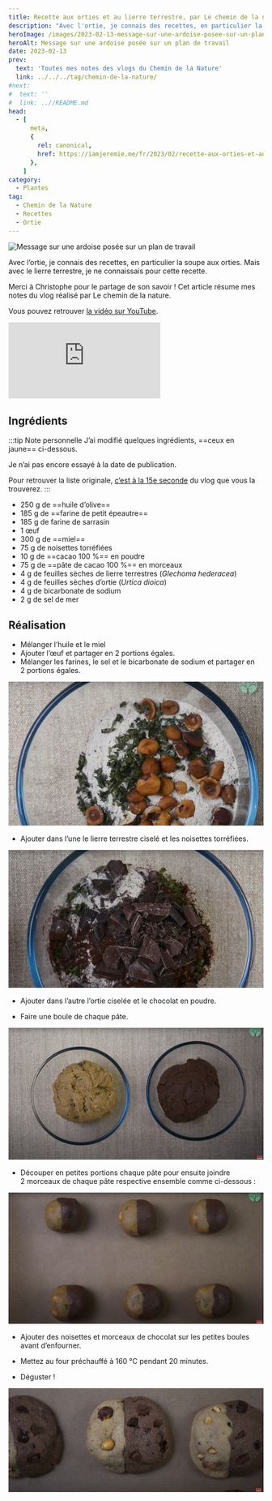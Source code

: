 ```yaml
---
title: Recette aux orties et au lierre terrestre, par Le chemin de la nature
description: "Avec l'ortie, je connais des recettes, en particulier la soupe aux orties. Mais avec le lierre terrestre, je ne connaissais pour cette recette."
heroImage: /images/2023-02-13-message-sur-une-ardoise-posee-sur-un-plan-de-travail.jpg
heroAlt: Message sur une ardoise posée sur un plan de travail
date: 2023-02-13
prev:
  text: 'Toutes mes notes des vlogs du Chemin de la Nature'
  link: ../../../tag/chemin-de-la-nature/
#next:
#  text: ''
#  link: ..//README.md
head:
  - [
      meta,
      {
        rel: canonical,
        href: https://iamjeremie.me/fr/2023/02/recette-aux-orties-et-au-lierre-terrestre-le-chemin-de-la-nature,
      },
    ]
category:
  - Plantes
tag:
  - Chemin de la Nature
  - Recettes
  - Ortie
---
```


![Message sur une ardoise posée sur un plan de travail](/images/2023-02-13-message-sur-une-ardoise-posee-sur-un-plan-de-travail.jpg 'Crédits: image extraite du vlog du Chemin de la Nature')

Avec l’ortie, je connais des recettes, en particulier la soupe aux orties. Mais avec le lierre terrestre, je ne connaissais pour cette recette.

Merci à Christophe pour le partage de son savoir !
Cet article résume mes notes du vlog réalisé par Le chemin de la nature.

<!-- more -->

Vous pouvez retrouver [la vidéo sur YouTube](https://www.youtube.com/watch?v=hlr107VfCqE).

<!-- markdownlint-disable MD033 -->
<p class="newsletter-wrapper"><iframe class="newsletter-embed" src="https://iamjeremie.substack.com/embed" frameborder="0" scrolling="no"></iframe></p>

## Ingrédients

:::tip Note personnelle
J’ai modifié quelques ingrédients, ==ceux en jaune== ci-dessous.

Je n’ai pas encore essayé à la date de publication.

Pour retrouver la liste originale, [c’est à la 15e seconde](https://youtu.be/hlr107VfCqE?t=15) du vlog que vous la trouverez.
:::

- 250 g de ==huile d’olive==
- 185 g de ==farine de petit épeautre==
- 185 g de farine de sarrasin
- 1 œuf
- 300 g de ==miel==
- 75 g de noisettes torréfiées
- 10 g de ==cacao 100 %== en poudre
- 75 g de ==pâte de cacao 100 %== en morceaux
- 4 g de feuilles sèches de lierre terrestres (_Glechoma hederacea_)
- 4 g de feuilles sèches d’ortie (_Urtica dioica_)
- 4 g de bicarbonate de sodium
- 2 g de sel de mer

## Réalisation

- Mélanger l’huile et le miel
- Ajouter l’œuf et partager en 2 portions égales.
- Mélanger les farines, le sel et le bicarbonate de sodium et partager en 2 portions égales.

![Un bol de cuisine avec des noisettes, des feuilles en morceaux sur de la farine](./images/Un-bol-de-cuisine-avec-des-noisettes-des-feuilles-en-morceaux-sur-de-la-farine.jpg 'Credits : image extraite du vlog de Christophe sur le Chemin de la Nature')

- Ajouter dans l’une le lierre terrestre ciselé et les noisettes torréfiées.

![Un bol de cuisine avec le chocolat, des feuilles en morceaux sur de la farine](./images/Un-bol-de-cuisine-avec-le-chocolat-des-feuilles-en-morceaux-sur-de-la-farine.jpg 'Credits : image extraite du vlog de Christophe sur le Chemin de la Nature')

- Ajouter dans l’autre l’ortie ciselée et le chocolat en poudre.

- Faire une boule de chaque pâte.

![2 bols avec les pâtes malaxées](./images/2-bols-avec-les-pates-malaxees.jpg 'Credits : image extraite du vlog de Christophe sur le Chemin de la Nature')

- Découper en petites portions chaque pâte pour ensuite joindre 2 morceaux de chaque pâte respective ensemble comme ci-dessous :

![6 boules bicouleur](./images/6-boules-bi-couleurs.jpg 'Credits : image extraite du vlog de Christophe sur le Chemin de la Nature')

- Ajouter des noisettes et morceaux de chocolat sur les petites boules avant d’enfourner.

- Mettez au four préchauffé à 160 °C pendant 20 minutes.

- Déguster !

![Les boules prêtes à déguster](./images/les-boules-pretes-a-deguster.jpg 'Credits : image extraite du vlog de Christophe sur le Chemin de la Nature')
